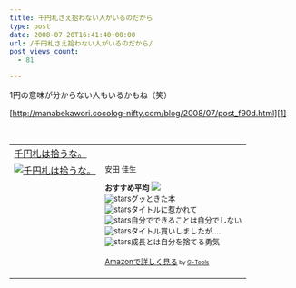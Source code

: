 ```yaml
---
title: 千円札さえ拾わない人がいるのだから
type: post
date: 2008-07-20T16:41:40+00:00
url: /千円札さえ拾わない人がいるのだから/
post_views_count:
  - 81

---
```

1円の意味が分からない人もいるかもね（笑）

[http://manabekawori.cocolog-nifty.com/blog/2008/07/post_f90d.html][1]

&nbsp;

<table cellpadding="5" border="0">
  <tr>
    <td colspan="2">
      <a href="http://www.amazon.co.jp/%E5%8D%83%E5%86%86%E6%9C%AD%E3%81%AF%E6%8B%BE%E3%81%86%E3%81%AA%E3%80%82-%E5%AE%89%E7%94%B0-%E4%BD%B3%E7%94%9F/dp/4763196804%3FSubscriptionId%3D0G91FPYVW6ZGWBH4Y9G2%26tag%3Dkonnokiyotaka-22%26linkCode%3Dxm2%26camp%3D2025%26creative%3D165953%26creativeASIN%3D4763196804" target="_blank">千円札は拾うな。</a><img height="1" alt="" src="http://www.assoc-amazon.jp/e/ir?t=konnokiyotaka-22&l=ur2&o=9" width="1" border="0" />
    </td>
  </tr>
  
  <tr>
    <td valign="top">
      <a href="http://www.amazon.co.jp/%E5%8D%83%E5%86%86%E6%9C%AD%E3%81%AF%E6%8B%BE%E3%81%86%E3%81%AA%E3%80%82-%E5%AE%89%E7%94%B0-%E4%BD%B3%E7%94%9F/dp/4763196804%3FSubscriptionId%3D0G91FPYVW6ZGWBH4Y9G2%26tag%3Dkonnokiyotaka-22%26linkCode%3Dxm2%26camp%3D2025%26creative%3D165953%26creativeASIN%3D4763196804" target="_blank"><img alt="千円札は拾うな。" src="https://i2.wp.com/ecx.images-amazon.com/images/I/512Z4J31PZL._SL160_.jpg" border="0" data-recalc-dims="1" /></a>
    </td>
    <td valign="top">
      <font size="-1">安田 佳生</p>
      <p>
        <strong>おすすめ平均</strong> <img src="https://i2.wp.com/g-images.amazon.com/images/G/01/detail/stars-3-5.gif" data-recalc-dims="1" /><br /><img alt="stars" src="https://i2.wp.com/g-images.amazon.com/images/G/01/detail/stars-4-0.gif" data-recalc-dims="1" />グッときた本<br /><img alt="stars" src="https://i2.wp.com/g-images.amazon.com/images/G/01/detail/stars-4-0.gif" data-recalc-dims="1" />タイトルに惹かれて<br /><img alt="stars" src="https://i0.wp.com/g-images.amazon.com/images/G/01/detail/stars-3-0.gif" data-recalc-dims="1" />自分でできることは自分でしない<br /><img alt="stars" src="https://i0.wp.com/g-images.amazon.com/images/G/01/detail/stars-1-0.gif" data-recalc-dims="1" />タイトル買いしましたが‥‥<br /><img alt="stars" src="https://i2.wp.com/g-images.amazon.com/images/G/01/detail/stars-4-0.gif" data-recalc-dims="1" />成長とは自分を捨てる勇気
      </p>
      <p>
        <a href="http://www.amazon.co.jp/%E5%8D%83%E5%86%86%E6%9C%AD%E3%81%AF%E6%8B%BE%E3%81%86%E3%81%AA%E3%80%82-%E5%AE%89%E7%94%B0-%E4%BD%B3%E7%94%9F/dp/4763196804%3FSubscriptionId%3D0G91FPYVW6ZGWBH4Y9G2%26tag%3Dkonnokiyotaka-22%26linkCode%3Dxm2%26camp%3D2025%26creative%3D165953%26creativeASIN%3D4763196804" target="_blank">Amazonで詳しく見る</a></font><font size="-2"> by <a href="http://www.goodpic.com/mt/aws/index.html">G-Tools</a></font></td> </tr> </tbody> </table>

 [1]: http://manabekawori.cocolog-nifty.com/blog/2008/07/post_f90d.html "http://manabekawori.cocolog-nifty.com/blog/2008/07/post_f90d.html"